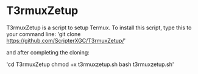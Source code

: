 # T3rmuxZetup
T3rmuxZetup is a script to setup Termux.
To install this script, type this to your command line:
'git clone https://github.com/ScripterXGC/T3rmuxZetup/'

and after completing the cloning:

'cd T3rmuxZetup
chmod +x t3rmuxzetup.sh
bash t3rmuxzetup.sh'
